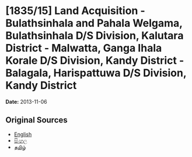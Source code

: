 # [1835/15] Land Acquisition - Bulathsinhala and Pahala Welgama, Bulathsinhala D/S Division, Kalutara District - Malwatta, Ganga Ihala Korale D/S Division, Kandy District - Balagala, Harispattuwa D/S Division, Kandy District

**Date:** 2013-11-06

## Original Sources

- [English](https://documents.gov.lk/view/extra-gazettes/2013/11/1835-15_E.pdf)
- [සිංහල](https://documents.gov.lk/view/extra-gazettes/2013/11/1835-15_S.pdf)
- [தமிழ்](https://documents.gov.lk/view/extra-gazettes/2013/11/1835-15_T.pdf)
